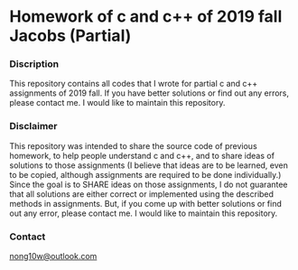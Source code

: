 # Homework of c and c++ of 2019 fall Jacobs (Partial)

### Discription
This repository contains all codes that I wrote for partial c and c++ assignments of 2019 fall. 
If you have better solutions or find out any errors, please contact me. 
I would like to maintain this repository.

### Disclaimer
This repository was intended to share the source code of previous homework, to help
people understand c and c++, and to share ideas of solutions to those assignments
(I believe that ideas are to be learned, even to be copied, although assignments are required to be done individually.)
Since the goal is to SHARE ideas on those assignments, I do not guarantee that 
all solutions are either correct or implemented using the described methods in assignments. 
But, if you come up with better solutions or find out any error, please contact me. 
I would like to maintain this repository.

### Contact
nong10w@outlook.com
